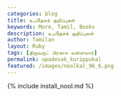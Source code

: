 ```yaml
---  
categories: blog  
title: உபதேசக் குறிப்புகள்
keywords: More, Tamil, Books  
description: உபதேசக் குறிப்புகள்
author: Tamilan  
layout: Ruby  
tags: [திருவருட் பிரகாச வள்ளலார்]
permalink: upadesak_kurippukal  
featured: /images/noolkal_96_6.png  
---  
```

{% include install_nool.md %} 

